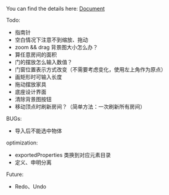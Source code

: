 You can find the details here: [Document](https://github.com/fss-ai/Eitri/wiki)


Todo:

- 指南针
- 空白情况下注意不到缩放、拖动
- zoom && drag 背景图大小怎么办？
- 算任意房间的面积
- 门的摆放怎么输入数值？
- 门窗位置表示方式改变（不需要考虑变化，使用左上角作为原点）
- 画矩形时可输入长度
- 拖动摆放家具
- 底座设计界面
- 清除背景图按钮    
- 移动顶点时刷新房间？（简单方法：一次刷新所有房间）

BUGs:

- 导入后不能选中物体

optimization:

- exportedProperties 类换到对应元素目录
- 定义、申明分离

Future: 

- Redo、Undo
